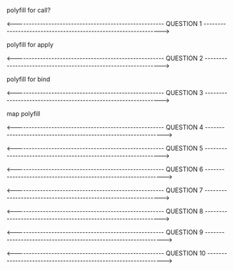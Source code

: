 polyfill for call?

<!-- In JavaScript, Function.prototype.call allows you to:
Invoke a function with a specific this context
Pass arguments one by one -->

<!-- 
Object.prototype.myCall = function(callObj, ...params) {
  if (typeof this !== "function") {
    throw new Error(this + " is not a Function");
  }
  callObj.tempFunction = this;
  const result = callObj.tempFunction(...params);
  delete callObj.tempFunction;
  return result;
};

let object1 = {
  name: "Vivek",
  surname: "moradiya",
  printName: function(age) {
    return this.name + " " + this.surname + " " + age;
  }
};

let object2 = {
  name: "Amy",
  surname: "Patel"
};

console.log(object1.printName.myCall(object2, 22));  // Amy Patel 22 -->

<!--
this refers to the function being called (printName).
You're adding the function as a property of the callObj (like object2) and executing it—this ensures this inside the function refers to callObj.
This mimics how Function.prototype.call() works. 
-->

<----------------------------------------------------- QUESTION 1 --------------------------------------------------------------->

polyfill for apply

<!-- It calls a function with a specified this value and arguments provided as an array. -->

<!-- Object.prototype.myApply = function(applyObj, params) {
  if (typeof this !== "function") {
    throw new Error(this + " is not a Function");
  }
  applyObj.tempFunction = this;
  const result = applyObj.tempFunction(...params);
  delete applyObj.tempFunction;
  return result;
};

let object1 = {
  name: "Vivek",
  surname: "moradiya",
  printName: function(age, city) {
    return this.name + " " + this.surname + " " + age + " " + city;
  }
};

let object2 = {
  name: "Amy",
  surname: "Patel"
};

console.log(object1.printName.myApply(object2, [22, "morbi"]));  // Amy Patel 22 morbi -->

<----------------------------------------------------- QUESTION 2 --------------------------------------------------------------->

polyfill for bind

<!-- 
bind Returns a new function.
When the new function is called, it has its this set to the specified object.
You can also pre-fill some arguments (partial application).
 -->



<!-- Object.prototype.myBind = function(bindObj, ...params) {
  if (typeof this !== "function") {
    throw new Error(this + " is not a Function");
  }
  const self = this;

  return function(...args) {
    return self.apply(bindObj, [...params, ...args]);
  };
};

let object1 = {
  name: "Vivek",
  surname: "moradiya",
  printName: function(age, city) {
    return this.name + " " + this.surname + " " + age + " " + city;
  }
};

let object2 = {
  name: "Amy",
  surname: "Patel"
};

let boundFunction = object1.printName.myBind(object2, 22, "Morbi");
console.log(boundFunction());  // Amy Patel 22 Morbi -->

<----------------------------------------------------- QUESTION 3 --------------------------------------------------------------->

map polyfill

<!-- Array.prototype.myMap = function(callback, context) {
  let arr = [];
  for (let i = 0; i < this.length; i++) {
    arr.push(callback.call(context, this[i], i, this));
  }
  return arr;
};

let arr = [1, 2, 4, 5, 6, 4];
let context = {
  multiplier: 7,
  offset: 10
};

let newArr = arr.myMap(function(value) {
  return value * this.multiplier + this.offset;
}, context);

console.log(newArr);  // [17, 24, 38, 45, 52, 38] -->

<----------------------------------------------------- QUESTION 4 --------------------------------------------------------------->

<!-- Array.prototype.myFilter = function(callback, context) {
  let arr = [];
  for (let i = 0; i < this.length; i++) {
    if (callback.call(context, this[i], i, this)) {
      arr.push(this[i]);
    }
  }
  return arr;
};

let arr = [1, 2, 4, 5, 6, 4];
let context = {
  condition: 5
};

let newArr = arr.myFilter(function(value) {
  return value > this.condition;
}, context);

console.log(newArr);  // [6] -->

<----------------------------------------------------- QUESTION 5 --------------------------------------------------------------->

<!-- Array.prototype.myReduce = function(callback, acc) {
  let output = acc;
  let startIndex = 0;
  if (output === undefined) {
    output = this[0];
    startIndex++;
  }

  for (let i = startIndex; i < this.length; i++) {
    output = callback(output, this[i], i, this);
  }

  return output;
};

const friends = [
  { name: "Anna", books: ["Bible", "Harry Potter"] },
  { name: "Bob", books: ["War and peace", "Romeo and Juliet"] },
  { name: "Alice", books: ["The Lord of the Rings", "The Shining"] }
];
const allBooks = friends.myReduce((acc, cur) => [...acc, ...cur.books], []);

console.log(allBooks);  // ["Bible", "Harry Potter", "War and peace", "Romeo and Juliet", "The Lord of the Rings", "The Shining"] -->

<----------------------------------------------------- QUESTION 6 --------------------------------------------------------------->

<!-- Array.prototype.myForEach = function(callback) {
  for (let i = 0; i < this.length; i++) {
    callback(this[i], i, this);
  }
};

const arrData = [0, 1, 2, 3, 4, 5, 6, 7, 8, 9];

arrData.myForEach((element) => {
  console.log(element);
}); -->


<----------------------------------------------------- QUESTION 7 --------------------------------------------------------------->

<!-- function debounce(fn, delay) {
  let timeoutId;

  return function(...args) {
    if (timeoutId) {
      clearTimeout(timeoutId);
    }

    timeoutId = setTimeout(() => {
      fn.apply(this, args);
    }, delay);
  };
}

const debouncedFunction = debounce(() => {
  console.log('Debounced function called');
}, 2000);

debouncedFunction();
debouncedFunction();
debouncedFunction(); -->

<----------------------------------------------------- QUESTION 8 --------------------------------------------------------------->

<!-- function throttle(fn, limit) {
  let lastCall = 0;

  return function(...args) {
    const now = Date.now();

    if (now - lastCall >= limit) {
      lastCall = now;
      fn.apply(this, args);
    }
  };
}

const throttledFunction = throttle(() => {
  console.log('Throttled function called');
}, 2000);

throttledFunction();
throttledFunction();
throttledFunction(); -->

<----------------------------------------------------- QUESTION 9 --------------------------------------------------------------->

<!-- function myMemoize(fn) {
  const cache = {};

  return function(...args) {
    let argCache = JSON.stringify(args);

    if (!cache[argCache]) {
      cache[argCache] = fn.call(this, ...args);
    }

    return cache[argCache];
  };
}

const expensiveFunc = (num1, num2) => {
  let output = 1;
  for (let i = 0; i <= 10000000; i++) {
    output += i;
  }

  return num1 + num2 + output;
}

const memoizeFunc = myMemoize(expensiveFunc);

console.time();
console.log(memoizeFunc(1, 2));
console.timeEnd();

console.time();
console.log(memoizeFunc(1, 2));
console.timeEnd(); -->


<----------------------------------------------------- QUESTION 10 --------------------------------------------------------------->


<!-- const p1 = new Promise(function (resolve, reject) {
  setTimeout(() => {
    resolve("resolved 1");
  }, 1000);
});

const p2 = new Promise(function (resolve, reject) {
  setTimeout(() => {
    reject("rejected 2");
  }, 2000);
});

const p3 = new Promise(function (resolve, reject) {
  setTimeout(() => {
    resolve("resolved 3");
  }, 3000);
});

const p4 = new Promise(function (resolve, reject) {
  setTimeout(() => {
    resolve("resolved 4");
  }, 3000);
});

Promise.myAll = function (promises) {
  return new Promise(function (resolve, reject) {
    let result = [];
    let total = 0;

    promises.forEach((item, index) => {
      Promise.resolve(item)
        .then((res) => {
          result[index] = res;
          total++;
          if (total === promises.length) resolve(result);
        })
        .catch((err) => {
          reject(err);
        });
    });
  });
};

Promise.myAll([p1, p2, p3])
  .then((res) => {
    console.log(res);
  })
  .catch((err) => {
    console.log(err);
  });

Promise.myAll([p1, p3, p4])
  .then((res) => {
    console.log(res);
  })
  .catch((err) => {
    console.log(err);
  }); -->
